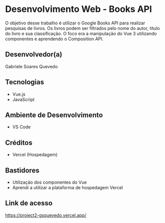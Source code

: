 # Desenvolvimento Web - Books API
O objetivo desse trabalho é utilizar o Google Books API para realizar pesquisas de livros.
Os livros podem ser filtrados pelo nome do autor, título do livro e sua classificação.
O foco era a manipulação do Vue 3 utilizando componentes e aprendendo o Composition API.

## Desenvolvedor(a)
Gabriele Soares Quevedo

## Tecnologias
- Vue.js
- JavaScript

## Ambiente de Desenvolvimento
- VS Code

## Créditos 
- Vercel (Hospedagem)
  
## Bastidores 
- Utilização dos componentes do Vue
- Aprendi a utilizar a plataforma de hospedagem Vercel

## Link de acesso
https://project2-gsquevedo.vercel.app/